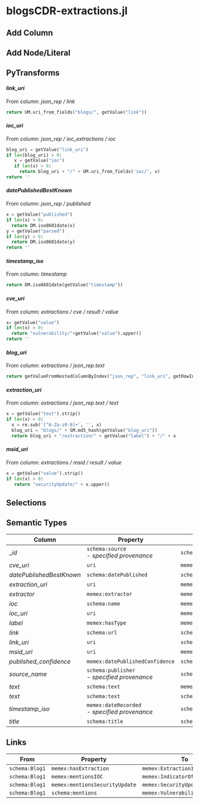# blogsCDR-extractions.jl

## Add Column

## Add Node/Literal

## PyTransforms
#### _link_uri_
From column: _json_rep / link_
``` python
return UM.uri_from_fields("blogs/", getValue("link"))
```

#### _ioc_uri_
From column: _json_rep / ioc_extractions / ioc_
``` python
blog_uri = getValue("link_uri")
if len(blog_uri) > 0:
   x = getValue("ioc")
   if len(x) > 0:
     return blog_uri + "/" + UM.uri_from_fields('ioc/', x)
return ''
```

#### _datePublishedBestKnown_
From column: _json_rep / published_
``` python
x = getValue("published")
if len(x) > 0:
  return DM.iso8601date(x)
y = getValue("parsed")
if len(y) > 0:
  return DM.iso8601date(y)
return ''
```

#### _timestamp_iso_
From column: _timestamp_
``` python
return DM.iso8601date(getValue("timestamp"))
```

#### _cve_uri_
From column: _extractions / cve / result / value_
``` python
x= getValue("value")
if len(x) > 0:
  return "vulnerability/"+getValue("value").upper()
return ''
```

#### _blog_uri_
From column: _extractions / json_rep.text_
``` python
return getValueFromNestedColumnByIndex("json_rep", "link_uri", getRowIndex())
```

#### _extraction_uri_
From column: _extractions / json_rep.text / text_
``` python
x = getValue("text").strip()
if len(x) > 0:
  x = re.sub('[^A-Za-z0-9]+', '', x)
  blog_uri = "blogs/" + SM.md5_hash(getValue("blog_uri"))
  return blog_uri + "/extraction/" + getValue("label") + "/" + x
```

#### _msid_uri_
From column: _extractions / msid / result / value_
``` python
x = getValue("value").strip()
if len(x) > 0:
   return "securityUpdate/" + x.upper()
```


## Selections

## Semantic Types
| Column | Property | Class |
|  ----- | -------- | ----- |
| __id_ | `schema:source`<BR> - _specified provenance_ | `schema:Blog1`|
| _cve_uri_ | `uri` | `memex:Vulnerability1`|
| _datePublishedBestKnown_ | `schema:datePublished` | `schema:Blog1`|
| _extraction_uri_ | `uri` | `memex:Extraction1`|
| _extractor_ | `memex:extractor` | `memex:Extraction1`|
| _ioc_ | `schema:name` | `memex:IndicatorOfCompromise1`|
| _ioc_uri_ | `uri` | `memex:IndicatorOfCompromise1`|
| _label_ | `memex:hasType` | `memex:Extraction1`|
| _link_ | `schema:url` | `schema:Blog1`|
| _link_uri_ | `uri` | `schema:Blog1`|
| _msid_uri_ | `uri` | `memex:SecurityUpdate1`|
| _published_confidence_ | `memex:datePublishedConfidence` | `schema:Blog1`|
| _source_name_ | `schema:publisher`<BR> - _specified provenance_ | `schema:Blog1`|
| _text_ | `schema:text` | `memex:Extraction1`|
| _text_ | `schema:text` | `schema:Blog1`|
| _timestamp_iso_ | `memex:dateRecorded`<BR> - _specified provenance_ | `schema:Blog1`|
| _title_ | `schema:title` | `schema:Blog1`|


## Links
| From | Property | To |
|  --- | -------- | ---|
| `schema:Blog1` | `memex:hasExtraction` | `memex:Extraction1`|
| `schema:Blog1` | `memex:mentionsIOC` | `memex:IndicatorOfCompromise1`|
| `schema:Blog1` | `memex:mentionsSecurityUpdate` | `memex:SecurityUpdate1`|
| `schema:Blog1` | `schema:mentions` | `memex:Vulnerability1`|
